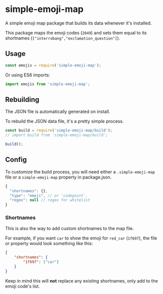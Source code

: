 # simple-emoji-map

A simple emoji map package that builds its data whenever it's installed.

This package maps the emoji codes (`2049`) and sets them equal to its shortnames (`["interrobang","exclamation_question"]`).

## Usage

```js
const emojis = require('simple-emoji-map');
```

Or using ES6 imports:

```js
import emojis from 'simple-emoji-map';
```

## Rebuilding

The JSON file is automatically generated on install.

To rebuild the JSON data file, it's a pretty simple process.

```js
const build = require('simple-emoji-map/build');
// import build from 'simple-emoji-map/build';

build();
```

## Config

To customize the build process, you will need either a `.simple-emoji-map` file or a `simple-emoji-map` property in package.json.

```js
{
  "shortnames": {},
  "type": "emoji", // or 'codepoint',
  "regex": null // regex for whitelist
}
```

### Shortnames

This is also the way to add custom shortnames to the map file.

For example, if you want `car` to show the emoji for `red_car` (`1f697`), the file or property would look something like this:

```json
{
    "shortnames": {
        "1f697": ["car"]
    }
}
```

Keep in mind this will **not** replace any existing shortnames, only add to the emoji code's list.

